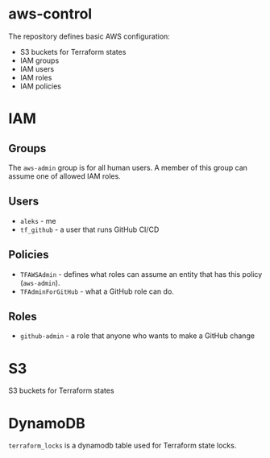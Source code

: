 # aws-control

The repository defines basic AWS configuration:

* S3 buckets for Terraform states
* IAM groups
* IAM users
* IAM roles
* IAM policies


# IAM

## Groups

The `aws-admin` group is for all human users. A member of this group can assume one of allowed IAM roles.


## Users

* `aleks` - me
* `tf_github` - a user that runs GitHub CI/CD

## Policies

* `TFAWSAdmin` - defines what roles can assume an entity that has this policy (`aws-admin`).
* `TFAdminForGitHub` - what a GitHub role can do.

## Roles

* `github-admin` - a role that anyone who wants to make a GitHub change

# S3

S3 buckets for Terraform states


# DynamoDB

`terraform_locks` is a dynamodb table used for Terraform state locks.
